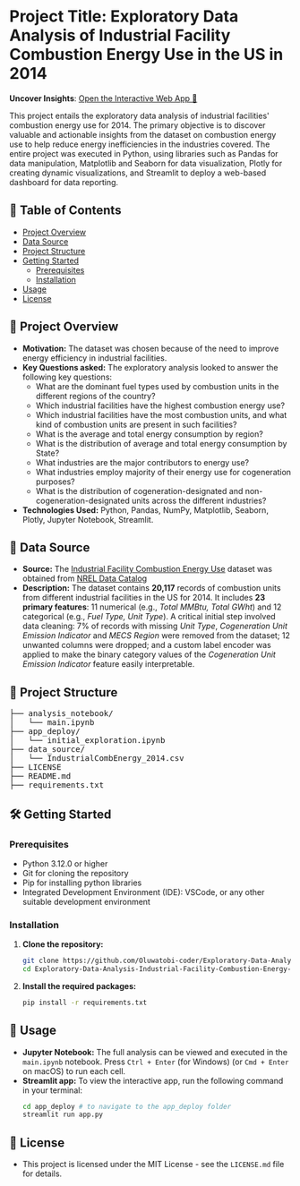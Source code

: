 # Project Title: Exploratory Data Analysis of Industrial Facility Combustion Energy Use in the US in 2014

 **Uncover Insights**: [Open the Interactive Web App 🚀](https://your-streamlit-app-url.streamlit.app/)

This project entails the exploratory data analysis of industrial facilities' combustion energy use for 2014. The primary objective is to discover valuable and actionable insights from the dataset on combustion energy use to help reduce energy inefficiencies in the industries covered. The entire project was executed in Python, using libraries such as Pandas for data manipulation, Matplotlib and Seaborn for data visualization, Plotly for creating dynamic visualizations, and Streamlit to deploy a web-based dashboard for data reporting.

## 🎯 Table of Contents
- [Project Overview](#projectoverview)
- [Data Source](#datasource)
- [Project Structure](#projectstructure)
- [Getting Started](#gettingstarted)
  - [Prerequisites](#prerequisites)
  - [Installation](#installation)
- [Usage](#usage)
- [License](#license)

## 📖 Project Overview <a name="projectoverview"></a>
* **Motivation:** The dataset was chosen because of the need to improve energy efficiency in industrial facilities.
* **Key Questions asked:** The exploratory analysis looked to answer the following key questions:
  - What are the dominant fuel types used by combustion units in the different regions of the country?
  - Which industrial facilities have the highest combustion energy use?
  - Which industrial facilities have the most combustion units, and what kind of combustion units are present in such facilities?
  - What is the average and total energy consumption by region?
  - What is the distribution of average and total energy consumption by State?
  - What industries are the major contributors to energy use?
  - What industries employ majority of their energy use for cogeneration purposes?
  - What is the distribution of cogeneration-designated and non-cogeneration-designated units across the different industries? 
* **Technologies Used:** Python, Pandas, NumPy, Matplotlib, Seaborn, Plotly, Jupyter Notebook, Streamlit.

## 💾 Data Source <a name="datasource"></a>
* **Source:** The [Industrial Facility Combustion Energy Use](https://data.nrel.gov/system/files/50/IndustrialCombEnergy_2014%20%281%29.csv) dataset was obtained from [NREL Data Catalog](https://data.nrel.gov/submissions)
* **Description:** The dataset contains **20,117** records of combustion units from different industrial facilities in the US for 2014. It includes **23 primary features**: 11 numerical (e.g., *Total MMBtu, Total GWht*) and 12 categorical (e.g., *Fuel Type, Unit Type*). A critical initial step involved data cleaning: 7% of records with missing *Unit Type*, *Cogeneration Unit Emission Indicator* and *MECS Region* were removed from the dataset; 12 unwanted columns were dropped; and a custom label encoder was applied to make the binary category values of the *Cogeneration Unit Emission Indicator* feature easily interpretable.

## 📂 Project Structure <a name="projectstructure"></a>
<pre>
├── analysis_notebook/
│   └── main.ipynb
├── app_deploy/
│   └── initial_exploration.ipynb
├── data_source/
│   └── IndustrialCombEnergy_2014.csv
├── LICENSE
├── README.md
├── requirements.txt
</pre>

## 🛠️ Getting Started <a name="gettingstarted"></a>
### Prerequisites <a name="prerequisites"></a>
* Python 3.12.0 or higher
* Git for cloning the repository
* Pip for installing python libraries
* Integrated Development Environment (IDE): VSCode, or any other suitable development environment

### Installation <a name="installation"></a>
1.  **Clone the repository:**
    ```sh
    git clone https://github.com/Oluwatobi-coder/Exploratory-Data-Analysis-Industrial-Facility-Combustion-Energy-Use-2014.git
    cd Exploratory-Data-Analysis-Industrial-Facility-Combustion-Energy-Use-2014
    ```
2.  **Install the required packages:**
    ```sh
    pip install -r requirements.txt
    ```

## 🏃 Usage <a name="usage"></a>
* **Jupyter Notebook:**
    The full analysis can be viewed and executed in the `main.ipynb` notebook. Press `Ctrl + Enter` (for Windows) (or `Cmd + Enter` on macOS) to run each cell.
* **Streamlit app:**
    To view the interactive app, run the following command in your terminal:
    ```sh
    cd app_deploy # to navigate to the app_deploy folder
    streamlit run app.py
    ```

## 📄 License <a name="license"></a>
* This project is licensed under the MIT License - see the `LICENSE.md` file for details.
